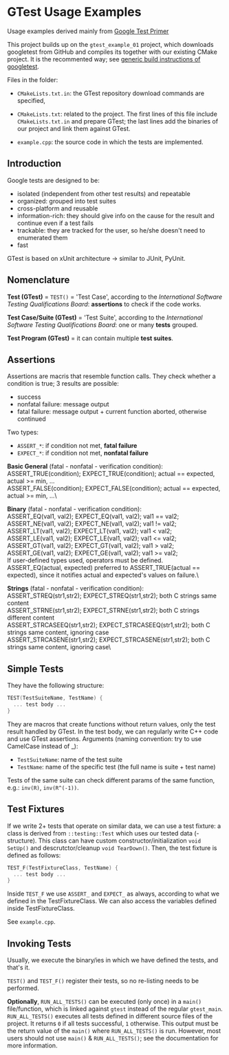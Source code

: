 # GTest Usage Examples

Usage examples derived mainly from [Google Test Primer](https://github.com/google/googletest/blob/master/googletest/docs/primer.md)

This project builds up on the `gtest_example_01` project, which downloads googletest from GitHub and compiles its together with our existing CMake project.
It is the recommented way; see [generic build instructions of googletest](https://github.com/google/googletest/tree/master/googletest).

Files in the folder:

- `CMakeLists.txt.in`: the GTest repository download commands are specified,

- `CMakeLists.txt`: related to the project. The first lines of this file include `CMakeLists.txt.in` and prepare GTest; the last lines add the binaries of our project and link them against GTest.

- `example.cpp`: the source code in which the tests are implemented.

## Introduction

Google tests are designed to be:
- isolated (independent from other test results) and repeatable
- organized: grouped into test suites
- cross-platform and reusable
- information-rich: they should give info on the cause for the result and continue even if a test fails
- trackable: they are tracked for the user, so he/she doesn't need to enumerated them
- fast

GTest is based on xUnit architecture -> similar to JUnit, PyUnit.

## Nomenclature

**Test (GTest)** = `TEST()` = 'Test Case', according to the *International Software Testing Qualifications Board*: **assertions** to check if the code works.

**Test Case/Suite (GTest)** = 'Test Suite', according to the *International Software Testing Qualifications Board*: one or many **tests** grouped.

**Test Program (GTest)** = it can contain multiple **test suites**.
## Assertions

Assertions are macris that resemble function calls. They check whether a condition is true; 3 results are possible:
- success
- nonfatal failure: message output
- fatal failure: message output + current function aborted, otherwise continued

Two types:
- `ASSERT_*`: if condition not met, **fatal failure**
- `EXPECT_*`: if condition not met, **nonfatal failure**

**Basic General** (fatal - nonfatal - verification condition):\
ASSERT_TRUE(condition);     EXPECT_TRUE(condition);     actual == expected, actual >= min, ...\
ASSERT_FALSE(condition);    EXPECT_FALSE(condition);	actual == expected, actual >= min, ...\

**Binary** (fatal - nonfatal - verification condition):\
ASSERT_EQ(val1, val2);  EXPECT_EQ(val1, val2);  val1 == val2;\
ASSERT_NE(val1, val2);  EXPECT_NE(val1, val2);  val1 != val2;\
ASSERT_LT(val1, val2);  EXPECT_LT(val1, val2);  val1 < val2;\
ASSERT_LE(val1, val2);  EXPECT_LE(val1, val2);  val1 <= val2;\
ASSERT_GT(val1, val2);  EXPECT_GT(val1, val2);  val1 > val2;\
ASSERT_GE(val1, val2);  EXPECT_GE(val1, val2);  val1 >= val2;\
If user-defined types used, operators must be defined.\
ASSERT_EQ(actual, expected) preferred to ASSERT_TRUE(actual == expected), since it notifies actual and expected's values on failure.\

**Strings** (fatal - nonfatal - verification condition):\
ASSERT_STREQ(str1,str2);    EXPECT_STREQ(str1,str2);	both C strings same content\
ASSERT_STRNE(str1,str2);    EXPECT_STRNE(str1,str2);	both C strings different content\
ASSERT_STRCASEEQ(str1,str2);	EXPECT_STRCASEEQ(str1,str2);	both C strings same content, ignoring case\
ASSERT_STRCASENE(str1,str2);	EXPECT_STRCASENE(str1,str2);	both C strings same content, ignoring case\

## Simple Tests

They have the following structure:

```C++
TEST(TestSuiteName, TestName) {
  ... test body ...
}
```

They are macros that create functions without return values, only the test result handled by GTest.
In the test body, we can regularly write C++ code and use GTest assertions.
Arguments (naming convention: try to use CamelCase instead of _):
- `TestSuiteName`: name of the test suite
- `TestName`: name of the specific test (the full name is suite + test name)

Tests of the same suite can check different params of the same function, e.g.: `inv(R)`, `inv(R^(-1))`.

## Test Fixtures

If we write 2+ tests that operate on similar data, we can use a test fixture: a class is derived from `::testing::Test` which uses our tested data (-structure). This class can have custom constructor/initialization `void SetUp()` and descrutctor/cleanup `void TearDown()`. Then, the test fixture is defined as follows:


```C++
TEST_F(TestFixtureClass, TestName) {
  ... test body ...
}
```

Inside `TEST_F` we use `ASSERT_` and `EXPECT_` as always, according to what we defined in the TestFixtureClass. We can also access the variables defined inside TestFixtureClass.

See `example.cpp`.

## Invoking Tests

Usually, we execute the binary/ies in which we have defined the tests, and that's it.

`TEST()` and `TEST_F()` register their tests, so no re-listing needs to be performed.

**Optionally**, `RUN_ALL_TESTS()` can be executed (only once) in a `main()` file/function, which is linked against `gtest` instead of the regular `gtest_main`. `RUN_ALL_TESTS()` executes all tests defined in different source files of the project. It returns `0` if all tests successful, `1` otherwise. This output must be the return value of the `main()` where `RUN_ALL_TESTS()` is run. However, most users should not use `main()` & `RUN_ALL_TESTS()`; see the documentation for more information.

